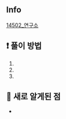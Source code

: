 ## Info
<a href="https://www.acmicpc.net/problem/14502" rel="nofollow">14502_연구소</a>

## ❗ 풀이 방법
1. 
2. 
3. 

## 🙂 새로 알게된 점

* 

